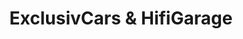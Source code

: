 ---
title: "ExclusivCars & HifiGarage"
url: /sankt-stefan/exclusivcars-und-hifigarage/
shop: Autowerkstatt
---